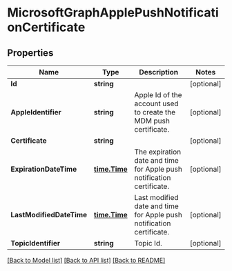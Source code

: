 # MicrosoftGraphApplePushNotificationCertificate

## Properties

Name | Type | Description | Notes
------------ | ------------- | ------------- | -------------
**Id** | **string** |  | [optional] 
**AppleIdentifier** | **string** | Apple Id of the account used to create the MDM push certificate. | [optional] 
**Certificate** | **string** |  | [optional] 
**ExpirationDateTime** | [**time.Time**](time.Time.md) | The expiration date and time for Apple push notification certificate. | [optional] 
**LastModifiedDateTime** | [**time.Time**](time.Time.md) | Last modified date and time for Apple push notification certificate. | [optional] 
**TopicIdentifier** | **string** | Topic Id. | [optional] 

[[Back to Model list]](../README.md#documentation-for-models) [[Back to API list]](../README.md#documentation-for-api-endpoints) [[Back to README]](../README.md)


